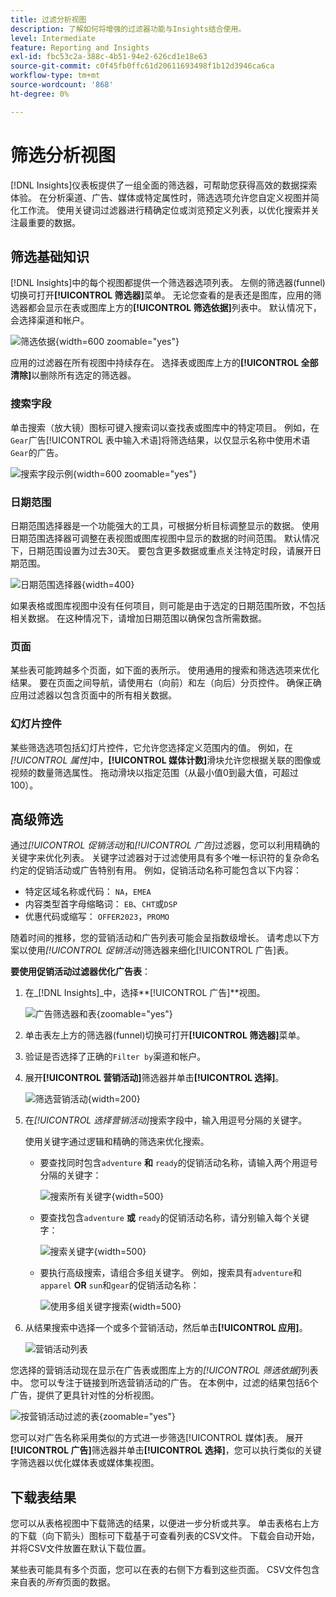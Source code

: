 ```yaml
---
title: 过滤分析视图
description: 了解如何将增强的过滤器功能与Insights结合使用。
level: Intermediate
feature: Reporting and Insights
exl-id: fbc53c2a-388c-4b51-94e2-626cd1e18e63
source-git-commit: c0f45fb0ffc61d20611693498f1b12d3946ca6ca
workflow-type: tm+mt
source-wordcount: '868'
ht-degree: 0%

---
```


# 筛选分析视图

[!DNL Insights]仪表板提供了一组全面的筛选器，可帮助您获得高效的数据探索体验。 在分析渠道、广告、媒体或特定属性时，筛选选项允许您自定义视图并简化工作流。 使用关键词过滤器进行精确定位或浏览预定义列表，以优化搜索并关注最重要的数据。

## 筛选基础知识

[!DNL Insights]中的每个视图都提供一个筛选器选项列表。 左侧的筛选器(funnel)切换可打开&#x200B;**[!UICONTROL 筛选器]**&#x200B;菜单。 无论您查看的是表还是图库，应用的筛选器都会显示在表或图库上方的&#x200B;**[!UICONTROL 筛选依据]**&#x200B;列表中。 默认情况下，会选择渠道和帐户。

![筛选依据](/help/assets/insights-filter-by.png "筛选依据"){width=600 zoomable="yes"}

应用的过滤器在所有视图中持续存在。 选择表或图库上方的&#x200B;**[!UICONTROL 全部清除]**&#x200B;以删除所有选定的筛选器。

### 搜索字段

单击搜索（放大镜）图标可键入搜索词以查找表或图库中的特定项目。 例如，在`Gear`广告[!UICONTROL 表中输入术语]将筛选结果，以仅显示名称中使用术语`Gear`的广告。

![搜索字段示例](/help/assets/insights-search.png "搜索名称中带有齿轮的广告"){width=600 zoomable="yes"}

### 日期范围

日期范围选择器是一个功能强大的工具，可根据分析目标调整显示的数据。 使用日期范围选择器可调整在表视图或图库视图中显示的数据的时间范围。 默认情况下，日期范围设置为过去30天。 要包含更多数据或重点关注特定时段，请展开日期范围。

![日期范围选择器](/help/assets/insights-date-range.png "选择日期范围"){width=400}

如果表格或图库视图中没有任何项目，则可能是由于选定的日期范围所致，不包括相关数据。 在这种情况下，请增加日期范围以确保包含所需数据。

### 页面

某些表可能跨越多个页面，如下面的表所示。 使用通用的搜索和筛选选项来优化结果。 要在页面之间导航，请使用右（向前）和左（向后）分页控件。 确保正确应用过滤器以包含页面中的所有相关数据。

### 幻灯片控件

某些筛选选项包括幻灯片控件，它允许您选择定义范围内的值。 例如，在&#x200B;_[!UICONTROL 属性]_&#x200B;中，**[!UICONTROL 媒体计数]**&#x200B;滑块允许您根据关联的图像或视频的数量筛选属性。 拖动滑块以指定范围（从最小值0到最大值，可超过100）。

## 高级筛选

通过&#x200B;_[!UICONTROL 促销活动]_&#x200B;和&#x200B;_[!UICONTROL 广告]_&#x200B;过滤器，您可以利用精确的关键字来优化列表。 关键字过滤器对于过滤使用具有多个唯一标识符的复杂命名约定的促销活动或广告特别有用。 例如，促销活动名称可能包含以下内容：

- 特定区域名称或代码： `NA`，`EMEA`
- 内容类型首字母缩略词： `EB`、`CHT`或`DSP`
- 优惠代码或缩写： `OFFER2023`，`PROMO`

随着时间的推移，您的营销活动和广告列表可能会呈指数级增长。 请考虑以下方案以使用&#x200B;_[!UICONTROL 促销活动]_&#x200B;筛选器来细化[!UICONTROL 广告]表。

**要使用促销活动过滤器优化广告表**：

1. 在&#x200B;_[!DNL Insights]_中，选择&#x200B;**[!UICONTROL 广告]**视图。

   ![广告筛选器和表](/help/assets/insights-ads-filter.png "带有筛选菜单的广告视图"){zoomable="yes"}

1. 单击表左上方的筛选器(funnel)切换可打开&#x200B;**[!UICONTROL 筛选器]**&#x200B;菜单。

1. 验证是否选择了正确的`Filter by`渠道和帐户。

1. 展开&#x200B;**[!UICONTROL 营销活动]**&#x200B;筛选器并单击&#x200B;**[!UICONTROL 选择]**。

   ![筛选营销活动](/help/assets/insights-filter-campaigns-expand.png "展开营销活动筛选器"){width=200}

1. 在&#x200B;_[!UICONTROL 选择营销活动]_&#x200B;搜索字段中，输入用逗号分隔的关键字。

   使用关键字通过逻辑和精确的筛选来优化搜索。

   - 要查找同时包含`adventure` **和** `ready`的促销活动名称，请输入两个用逗号分隔的关键字：

     ![搜索所有关键字](/help/assets/insights-select-campaigns-and.png "搜索同时包含两个关键字的促销活动名称"){width=500}

   - 要查找包含`adventure` **或** `ready`的促销活动名称，请分别输入每个关键字：

     ![搜索关键字](/help/assets/insights-select-campaigns-or.png "搜索至少包含一个关键字的促销活动名称"){width=500}

   - 要执行高级搜索，请组合多组关键字。 例如，搜索具有`adventure`和`apparel` **OR** `sun`和`gear`的促销活动名称：

     ![使用多组关键字搜索](/help/assets/insights-advanced-or.png "使用多组关键字搜索促销活动名称"){width=500}

1. 从结果搜索中选择一个或多个营销活动，然后单击&#x200B;**[!UICONTROL 应用]**。

   ![营销活动列表](/help/assets/insights-select-campaigns-list.png "选择要包含的营销活动")

您选择的营销活动现在显示在广告表或图库上方的&#x200B;_[!UICONTROL 筛选依据]_&#x200B;列表中。 您可以专注于链接到所选营销活动的广告。 在本例中，过滤的结果包括6个广告，提供了更具针对性的分析视图。

![按营销活动过滤的表](/help/assets/insights-filter-by-campaigns.png "具有营销活动过滤器的表"){zoomable="yes"}

您可以对广告名称采用类似的方式进一步筛选[!UICONTROL 媒体]表。 展开&#x200B;**[!UICONTROL 广告]**&#x200B;筛选器并单击&#x200B;**[!UICONTROL 选择]**，您可以执行类似的关键字筛选器以优化媒体表或媒体集视图。

## 下载表结果

您可以从表格视图中下载筛选的结果，以便进一步分析或共享。 单击表格右上方的下载（向下箭头）图标可下载基于可查看列表的CSV文件。 下载会自动开始，并将CSV文件放置在默认下载位置。

某些表可能具有多个页面，您可以在表的右侧下方看到这些页面。 CSV文件包含来自表的&#x200B;_所有_&#x200B;页面的数据。
